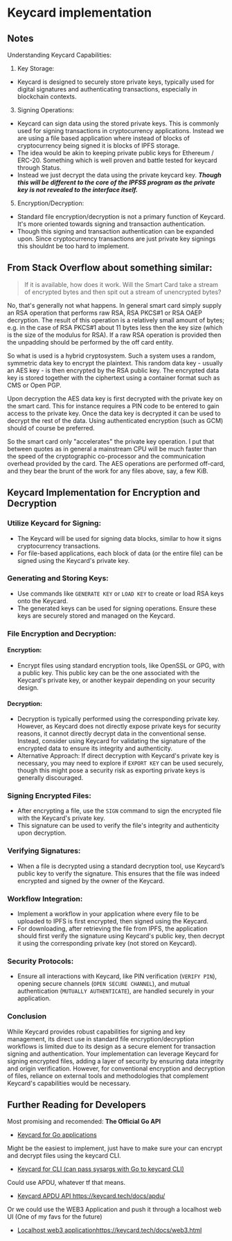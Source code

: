 # Keycard implementation 

## Notes

Understanding Keycard Capabilities:
1. Key Storage:
- Keycard is designed to securely store private keys, typically used for digital signatures and authenticating transactions, especially in blockchain contexts.

3. Signing Operations:
- Keycard can sign data using the stored private keys. This is commonly used for signing transactions in cryptocurrency applications. Instead we are using a file based application where instead of blocks of cryptocurrency being signed it is blocks of IPFS storage. 
- The idea would be akin to keeping private public keys for Ethereum / ERC-20. Something which is well proven and battle tested for keycard through Status.
- Instead we just decrypt the data using the private keycard key. ***Though this will be different to the core of the IPFSS program as the private key is not revealed to the interface itself.*** 

5. Encryption/Decryption:
- Standard file encryption/decryption is not a primary function of Keycard. It's more oriented towards signing and transaction authentication.
- Though this signing and transaction authentication can be expanded upon. Since cryptocurrency transactions are just private key signings this shouldnt be too hard to implement. 

## From Stack Overflow about something similar:


> If it is available, how does it work. Will the Smart Card take a stream of encrypted bytes and then spit out a stream of unencrypted bytes?

No, that's generally not what happens. In general smart card simply supply an RSA operation that performs raw RSA, RSA PKCS#1 or RSA OAEP decryption. The result of this operation is a relatively small amount of bytes; e.g. in the case of RSA PKCS#1 about 11 bytes less then the key size (which is the size of the modulus for RSA). If a raw RSA operation is provided then the unpadding should be performed by the off card entity.

So what is used is a hybrid cryptosystem. Such a system uses a random, symmetric data key to encrypt the plaintext. This random data key - usually an AES key - is then encrypted by the RSA public key. The encrypted data key is stored together with the ciphertext using a container format such as CMS or Open PGP.

Upon decryption the AES data key is first decrypted with the private key on the smart card. This for instance requires a PIN code to be entered to gain access to the private key. Once the data key is decrypted it can be used to decrypt the rest of the data. Using authenticated encryption (such as GCM) should of course be preferred.

So the smart card only "accelerates" the private key operation. I put that between quotes as in general a mainstream CPU will be much faster than the speed of the cryptographic co-processor and the communication overhead provided by the card. The AES operations are performed off-card, and they bear the brunt of the work for any files above, say, a few KiB.



## Keycard Implementation for Encryption and Decryption

### Utilize Keycard for Signing:

- The Keycard will be used for signing data blocks, similar to how it signs cryptocurrency transactions.
- For file-based applications, each block of data (or the entire file) can be signed using the Keycard's private key.

### Generating and Storing Keys:

- Use commands like `GENERATE KEY` or `LOAD KEY` to create or load RSA keys onto the Keycard.
- The generated keys can be used for signing operations. Ensure these keys are securely stored and managed on the Keycard.

### File Encryption and Decryption:

#### Encryption:
- Encrypt files using standard encryption tools, like OpenSSL or GPG, with a public key. This public key can be the one associated with the Keycard's private key, or another keypair depending on your security design.

#### Decryption:
- Decryption is typically performed using the corresponding private key. However, as Keycard does not directly expose private keys for security reasons, it cannot directly decrypt data in the conventional sense. Instead, consider using Keycard for validating the signature of the encrypted data to ensure its integrity and authenticity.
- Alternative Approach: If direct decryption with Keycard's private key is necessary, you may need to explore if `EXPORT KEY` can be used securely, though this might pose a security risk as exporting private keys is generally discouraged.

### Signing Encrypted Files:

- After encrypting a file, use the `SIGN` command to sign the encrypted file with the Keycard's private key.
- This signature can be used to verify the file's integrity and authenticity upon decryption.

### Verifying Signatures:

- When a file is decrypted using a standard decryption tool, use Keycard’s public key to verify the signature. This ensures that the file was indeed encrypted and signed by the owner of the Keycard.

### Workflow Integration:

- Implement a workflow in your application where every file to be uploaded to IPFS is first encrypted, then signed using the Keycard.
- For downloading, after retrieving the file from IPFS, the application should first verify the signature using Keycard's public key, then decrypt it using the corresponding private key (not stored on Keycard).

### Security Protocols:

- Ensure all interactions with Keycard, like PIN verification (`VERIFY PIN`), opening secure channels (`OPEN SECURE CHANNEL`), and mutual authentication (`MUTUALLY AUTHENTICATE`), are handled securely in your application.

### Conclusion

While Keycard provides robust capabilities for signing and key management, its direct use in standard file encryption/decryption workflows is limited due to its design as a secure element for transaction signing and authentication. Your implementation can leverage Keycard for signing encrypted files, adding a layer of security by ensuring data integrity and origin verification. However, for conventional encryption and decryption of files, reliance on external tools and methodologies that complement Keycard's capabilities would be necessary.




## Further Reading for Developers 

Most promising and recomended: **The Official Go API**

- [Keycard for Go applications](https://github.com/status-im/keycard-go/)

Might be the easiest to implement, just have to make sure your can encrypt and decrypt files using the keycard CLI. 

- [Keycard for CLI (can pass sysargs with Go to keycard CLI)](https://github.com/status-im/keycard-cli)

Could use APDU, whatever tf that means. 

- [ Keycard APDU API ](https://keycard.tech/docs/apdu/)https://keycard.tech/docs/apdu/

Or we could use the WEB3 Application and push it through a localhost web UI (One of my favs for the future)

- [Localhost web3 application](https://keycard.tech/docs/web3.html)https://keycard.tech/docs/web3.html


